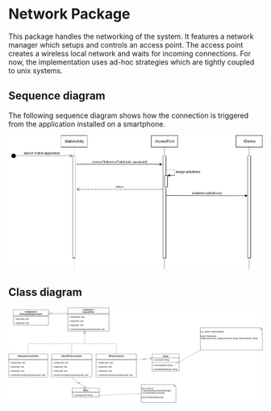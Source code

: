 # Network Package

This package handles the networking of the system. It features a network manager which setups and controls an access point. The access point creates a wireless local network and waits for incoming connections. For now, the implementation uses ad-hoc strategies which are tightly coupled to unix systems.


## Sequence diagram
The following sequence diagram shows how the connection is triggered from the application installed on a smartphone.

<p align="center">
    <img src="../../doc/img/network_sequence_diagram_1.png" width="900px">
</p>


## Class diagram
<p align="center">
    <img src="../../doc/img/network_class_diagram.png" width="900px">
</p>
